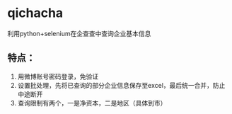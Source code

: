 # qichacha
利用python+selenium在企查查中查询企业基本信息

## 特点：
1. 用微博账号密码登录，免验证
2. 设置批处理，先将已查询的部分企业信息保存至excel，最后统一合并，防止中途断开
3. 查询限制有两个，一是净资本，二是地区（具体到市）

